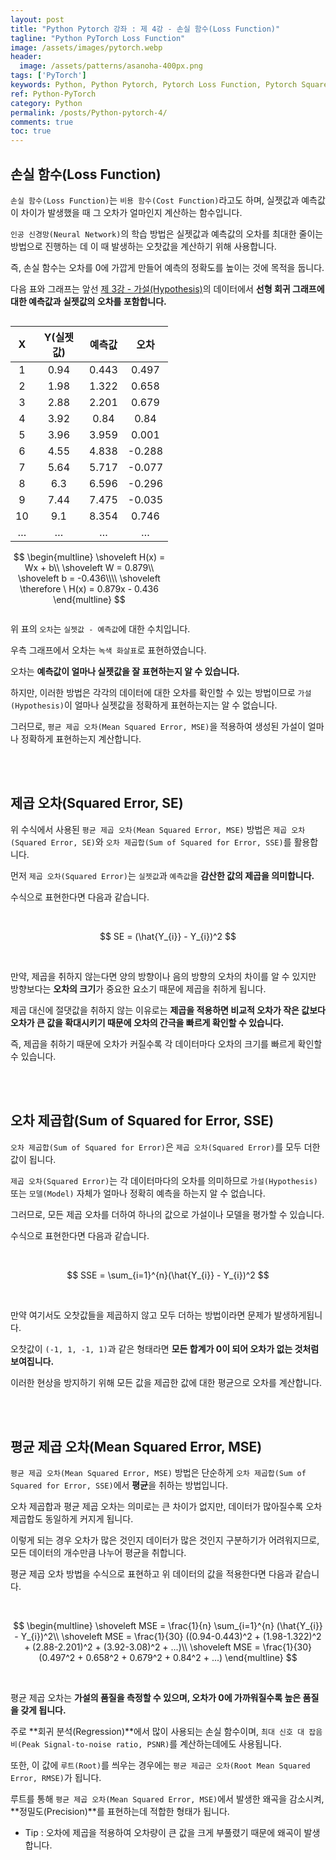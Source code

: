 ```yaml
---
layout: post
title: "Python Pytorch 강좌 : 제 4강 - 손실 함수(Loss Function)"
tagline: "Python PyTorch Loss Function"
image: /assets/images/pytorch.webp
header:
  image: /assets/patterns/asanoha-400px.png
tags: ['PyTorch']
keywords: Python, Python Pytorch, Pytorch Loss Function, Pytorch Squared Error, Pytorch Sum of Squared for Error, Pytorch Mean Squared Error
ref: Python-PyTorch
category: Python
permalink: /posts/Python-pytorch-4/
comments: true
toc: true
---
```


## 손실 함수(Loss Function)

`손실 함수(Loss Function)`는 `비용 함수(Cost Function)`라고도 하며, 실젯값과 예측값이 차이가 발생했을 때 그 오차가 얼마인지 계산하는 함수입니다.

`인공 신경망(Neural Network)`의 학습 방법은 실젯값과 예측값의 오차를 최대한 줄이는 방법으로 진행하는 데 이 때 발생하는 오찻값을 계산하기 위해 사용합니다.

즉, 손실 함수는 오차를 0에 가깝게 만들어 예측의 정확도를 높이는 것에 목적을 둡니다. 

다음 표와 그래프는 앞선 [제 3강 - 가설(Hypothesis)][3강]의 데이터에서 **선형 회귀 그래프에 대한 예측값과 실젯값의 오차를 포함합니다.**

<div style="display: flex;">
<div style="width: 50%;">
<table>
  <thead>
    <tr>
      <th style="text-align: center">X</th>
      <th style="text-align: center">Y(실젯값)</th>
      <th style="text-align: center">예측값</th>
      <th style="text-align: center">오차</th>
    </tr>
  </thead>
  <tbody>
    <tr>
      <td style="text-align: center">1</td>
      <td style="text-align: center">0.94</td>
      <td style="text-align: center">0.443</td>
      <td style="text-align: center">0.497</td>
    </tr>
    <tr>
      <td style="text-align: center">2</td>
      <td style="text-align: center">1.98</td>
      <td style="text-align: center">1.322</td>
      <td style="text-align: center">0.658</td>
    </tr>
    <tr>
      <td style="text-align: center">3</td>
      <td style="text-align: center">2.88</td>
      <td style="text-align: center">2.201</td>
      <td style="text-align: center">0.679</td>
    </tr>
    <tr>
      <td style="text-align: center">4</td>
      <td style="text-align: center">3.92</td>
      <td style="text-align: center">0.84</td>
      <td style="text-align: center">0.84</td>
    </tr>
    <tr>
      <td style="text-align: center">5</td>
      <td style="text-align: center">3.96</td>
      <td style="text-align: center">3.959</td>
      <td style="text-align: center">0.001</td>
    </tr>
    <tr>
      <td style="text-align: center">6</td>
      <td style="text-align: center">4.55</td>
      <td style="text-align: center">4.838</td>
      <td style="text-align: center">-0.288</td>
    </tr>
    <tr>
      <td style="text-align: center">7</td>
      <td style="text-align: center">5.64</td>
      <td style="text-align: center">5.717</td>
      <td style="text-align: center">-0.077</td>
    </tr>
    <tr>
      <td style="text-align: center">8</td>
      <td style="text-align: center">6.3</td>
      <td style="text-align: center">6.596</td>
      <td style="text-align: center">-0.296</td>
    </tr>
    <tr>
      <td style="text-align: center">9</td>
      <td style="text-align: center">7.44</td>
      <td style="text-align: center">7.475</td>
      <td style="text-align: center">-0.035</td>
    </tr>
    <tr>
      <td style="text-align: center">10</td>
      <td style="text-align: center">9.1</td>
      <td style="text-align: center">8.354</td>
      <td style="text-align: center">0.746</td>
    </tr>
    <tr>
      <td style="text-align: center">…</td>
      <td style="text-align: center">…</td>
      <td style="text-align: center">…</td>
      <td style="text-align: center">…</td>
    </tr>
  </tbody>
</table>

$$
\begin{multline}
\shoveleft H(x) = Wx + b\\
\shoveleft W = 0.879\\
\shoveleft b = -0.436\\\\
\shoveleft \therefore \ H(x) = 0.879x - 0.436
\end{multline}
$$

</div>
<div>
<img data-src="{{ site.images }}/assets/posts/Python/PyTorch/lecture-4/1.webp" class="lazyload" width="100%" height="100%"/>
</div>
</div>

위 표의 `오차`는 `실젯값 - 예측값`에 대한 수치입니다.

우측 그래프에서 오차는 `녹색 화살표`로 표현하였습니다.

오차는 **예측값이 얼마나 실젯값을 잘 표현하는지 알 수 있습니다.**

하지만, 이러한 방법은 각각의 데이터에 대한 오차를 확인할 수 있는 방법이므로 `가설(Hypothesis)`이 얼마나 실젯값을 정확하게 표현하는지는 알 수 없습니다.

그러므로, `평균 제곱 오차(Mean Squared Error, MSE)`을 적용하여 생성된 가설이 얼마나 정확하게 표현하는지 계산합니다.

<br>
<br>

## 제곱 오차(Squared Error, SE)

위 수식에서 사용된 `평균 제곱 오차(Mean Squared Error, MSE)` 방법은 `제곱 오차(Squared Error, SE)`와 `오차 제곱합(Sum of Squared for Error, SSE)`를 활용합니다.

먼저 `제곱 오차(Squared Error)`는 `실젯값`과 `예측값`을 **감산한 값의 제곱을 의미합니다.**

수식으로 표현한다면 다음과 같습니다.

<br>

$$ SE = (\hat{Y_{i}} - Y_{i})^2 $$

<br>

만약, 제곱을 취하지 않는다면 양의 방향이나 음의 방향의 오차의 차이를 알 수 있지만 방향보다는 **오차의 크기**가 중요한 요소기 때문에 제곱을 취하게 됩니다.

제곱 대신에 절댓값을 취하지 않는 이유로는 **제곱을 적용하면 비교적 오차가 작은 값보다 오차가 큰 값을 확대시키기 때문에 오차의 간극을 빠르게 확인할 수 있습니다.**

즉, 제곱을 취하기 때문에 오차가 커질수록 각 데이터마다 오차의 크기를 빠르게 확인할 수 있습니다.

<br>
<br>

## 오차 제곱합(Sum of Squared for Error, SSE)

`오차 제곱합(Sum of Squared for Error)`은 `제곱 오차(Squared Error)`를 모두 더한 값이 됩니다.

`제곱 오차(Squared Error)`는 각 데이터마다의 오차를 의미하므로 `가설(Hypothesis)` 또는 `모델(Model)` 자체가 얼마나 정확히 예측을 하는지 알 수 없습니다.

그러므로, 모든 제곱 오차를 더하여 하나의 값으로 가설이나 모델을 평가할 수 있습니다.

수식으로 표현한다면 다음과 같습니다.

<br>

$$ SSE = \sum_{i=1}^{n}(\hat{Y_{i}} - Y_{i})^2 $$

<br>

만약 여기서도 오찻값들을 제곱하지 않고 모두 더하는 방법이라면 문제가 발생하게됩니다.

오찻값이 `(-1, 1, -1, 1)`과 같은 형태라면 **모든 합계가 0이 되어 오차가 없는 것처럼 보여집니다.**

이러한 현상을 방지하기 위해 모든 값을 제곱한 값에 대한 평균으로 오차를 계산합니다.

<br>
<br>

## 평균 제곱 오차(Mean Squared Error, MSE)

`평균 제곱 오차(Mean Squared Error, MSE)` 방법은 단순하게 `오차 제곱합(Sum of Squared for Error, SSE)`에서 **평균**을 취하는 방법입니다.

오차 제곱합과 평균 제곱 오차는 의미로는 큰 차이가 없지만, 데이터가 많아질수록 오차 제곱합도 동일하게 커지게 됩니다.

이렇게 되는 경우 오차가 많은 것인지 데이터가 많은 것인지 구분하기가 어려워지므로, 모든 데이터의 개수만큼 나누어 평균을 취합니다.

평균 제곱 오차 방법을 수식으로 표현하고 위 데이터의 값을 적용한다면 다음과 같습니다.

<br>

$$
\begin{multline}
\shoveleft MSE = \frac{1}{n} \sum_{i=1}^{n} (\hat{Y_{i}} - Y_{i})^2\\
\shoveleft MSE = \frac{1}{30} ((0.94-0.443)^2 + (1.98-1.322)^2 + (2.88-2.201)^2 + (3.92-3.08)^2 + ...)\\
\shoveleft MSE = \frac{1}{30} (0.497^2 + 0.658^2 + 0.679^2 + 0.84^2 + ...)
\end{multline}
$$

<br>

평균 제곱 오차는 **가설의 품질을 측정할 수 있으며, 오차가 0에 가까워질수록 높은 품질을 갖게 됩니다.**

주로 **회귀 분석(Regression)**에서 많이 사용되는 손실 함수이며, `최대 신호 대 잡음비(Peak Signal-to-noise ratio, PSNR)`를 계산하는데에도 사용됩니다.

또한, 이 값에 `루트(Root)`를 씌우는 경우에는 `평균 제곱근 오차(Root Mean Squared Error, RMSE)`가 됩니다.

루트를 통해 `평균 제곱 오차(Mean Squared Error, MSE)`에서 발생한 왜곡을 감소시켜, **정밀도(Precision)**를 표현하는데 적합한 형태가 됩니다.

- Tip : 오차에 제곱을 적용하여 오차량이 큰 값을 크게 부풀렸기 때문에 왜곡이 발생합니다. 


[3강]: https://076923.github.io/posts/Python-pytorch-3/
